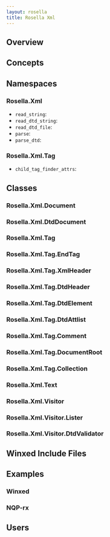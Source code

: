 ```yaml
---
layout: rosella
title: Rosella Xml
---
```


## Overview

## Concepts

## Namespaces

### Rosella.Xml

* `read_string`:
* `read_dtd_string`:
* `read_dtd_file`:
* `parse`:
* `parse_dtd`:

### Rosella.Xml.Tag

* `child_tag_finder_attrs`:

## Classes

### Rosella.Xml.Document

### Rosella.Xml.DtdDocument

### Rosella.Xml.Tag

### Rosella.Xml.Tag.EndTag

### Rosella.Xml.Tag.XmlHeader

### Rosella.Xml.Tag.DtdHeader

### Rosella.Xml.Tag.DtdElement

### Rosella.Xml.Tag.DtdAttlist

### Rosella.Xml.Tag.Comment

### Rosella.Xml.Tag.DocumentRoot

### Rosella.Xml.Tag.Collection

### Rosella.Xml.Text

### Rosella.Xml.Visitor

### Rosella.Xml.Visitor.Lister

### Rosella.Xml.Visitor.DtdValidator

## Winxed Include Files

## Examples

### Winxed

### NQP-rx

## Users

